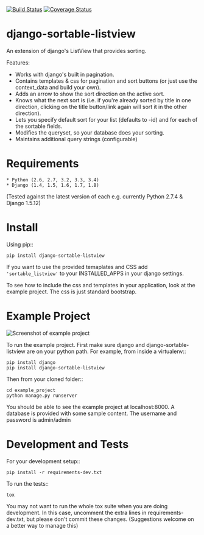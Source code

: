[![Build Status](https://travis-ci.org/aptivate/django-sortable-listview.svg?branch=master)](https://travis-ci.org/aptivate/django-sortable-listview) [![Coverage Status](https://coveralls.io/repos/aptivate/django-sortable-listview/badge.svg?branch=master)](https://coveralls.io/r/aptivate/django-sortable-listview?branch=master)

django-sortable-listview
========================
An extension of django's ListView that provides sorting.

Features:
- Works with django's built in pagination.
- Contains templates & css for pagination and sort buttons (or just use the context_data and build your own).
- Adds an arrow to show the sort direction on the active sort.
- Knows what the next sort is (i.e. if you're already sorted by title in one direction, clicking on the title button/link again will sort it in the other direction).
- Lets you specify default sort for your list (defaults to -id) and for each of the sortable fields.
- Modifies the queryset, so your database does your sorting.
- Maintains additional query strings (configurable)

Requirements
============

    * Python (2.6, 2.7, 3.2, 3.3, 3.4)
    * Django (1.4, 1.5, 1.6, 1.7, 1.8)

(Tested against the latest version of each e.g. currently Python 2.7.4 & Django 1.5.12)


Install
=======
Using pip::

    pip install django-sortable-listview

If you want to use the provided temaplates and CSS add ``'sortable_listview'`` to your INSTALLED_APPS in your django settings.

To see how to include the css and templates in your application, look at the example project. The css is just standard bootstrap.


Example Project
===============
![Screenshot of example project](/example_project/screenshot.png)

To run the example project. First make sure django and django-sortable-listview are on your python path. For example, from inside a virtualenv::

    pip install django
    pip install django-sortable-listview

Then from your cloned folder::

    cd example_project
    python manage.py runserver

You should be able to see the example project at localhost:8000. A database is provided with some sample content. The username and password is admin/admin

Development and Tests
=====================

For your development setup::

    pip install -r requirements-dev.txt

To run the tests::

    tox

You may not want to run the whole tox suite when you are doing development. 
In this case, uncomment the extra lines in requirements-dev.txt, but please
don't commit these changes. (Suggestions welcome on a better way to manage this)
